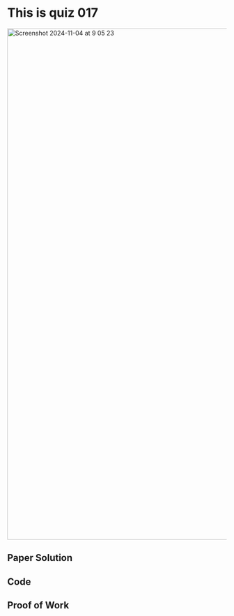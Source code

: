 # This is quiz 017
<img width="1174" alt="Screenshot 2024-11-04 at 9 05 23" src="https://github.com/user-attachments/assets/2139980c-f37f-4577-87e6-831c1dfd5a9d">

## Paper Solution


## Code 


## Proof of Work
